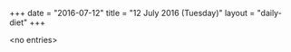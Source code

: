 +++
date = "2016-07-12"
title = "12 July 2016 (Tuesday)"
layout = "daily-diet"
+++

<p>&lt;no entries&gt;</p>